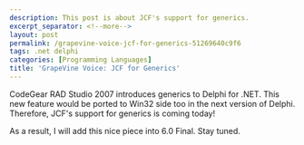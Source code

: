 ```yaml
---
description: This post is about JCF's support for generics.
excerpt_separator: <!--more-->
layout: post
permalink: /grapevine-voice-jcf-for-generics-51269640c9f6
tags: .net delphi
categories: [Programming Languages]
title: 'GrapeVine Voice: JCF for Generics'
---
```

CodeGear RAD Studio 2007 introduces generics to Delphi for .NET. This new feature would be ported to Win32 side too in the next version of Delphi. Therefore, JCF's support for generics is coming today!

As a result, I will add this nice piece into 6.0 Final. Stay tuned.
<!--more-->
